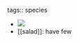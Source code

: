 tags:: species

- ![](https://peach-geographical-bat-397.mypinata.cloud/ipfs/QmYBW5ZzvnLg25Zykgd6GoECSfqcTz5aEzKXdNL5yzY78C)
- [[salad]]: have few